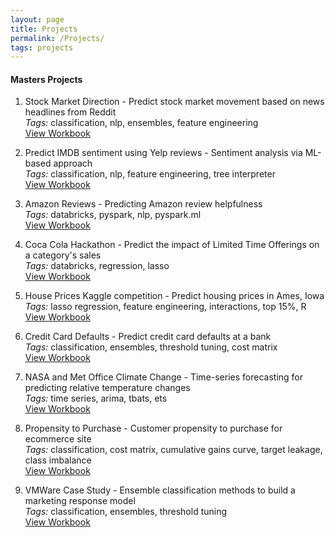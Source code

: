 ```yaml
---
layout: page
title: Projects
permalink: /Projects/
tags: projects
---
```


#### Masters Projects

1. Stock Market Direction - Predict stock market movement based on news headlines from Reddit  
*Tags:* classification, nlp, ensembles, feature engineering  
   [View Workbook](https://github.com/jdonvl/MMASandbox/blob/master/823%20-%20Predicting%20the%20DJIA%20using%20Reddit%20News.ipynb)
   
2. Predict IMDB sentiment using Yelp reviews - Sentiment analysis via ML-based approach  
*Tags:* classification, nlp, feature engineering, tree interpreter  
   [View Workbook](https://github.com/jordanlue/MMASandbox/blob/master/865%20-%20Sentiment%20Prediction%20using%20Classification.ipynb)
3. Amazon Reviews - Predicting Amazon review helpfulness  
   *Tags:* databricks, pyspark, nlp, pyspark.ml  
   [View Workbook](https://github.com/jdonvl/MMASandbox/blob/master/Databricks/Model%202020-09-29%20-%20GBT%2C%2044%25%20(AUC%200.74461).ipynb)
4. Coca Cola Hackathon - Predict the impact of Limited Time Offerings on a category's sales  
   *Tags:* databricks, regression, lasso  
   [View Workbook](https://github.com/jordanlue/MMASandbox/blob/master/804%20-%20Coke%20Hackathon%20-%20Regression%20Model.ipynb)
5. House Prices Kaggle competition - Predict housing prices in Ames, Iowa  
   *Tags:* lasso regression, feature engineering, interactions, top 15%, R  
   [View Workbook](https://github.com/jdonvl/MMASandbox/blob/master/867%20IA1%20-%20House%20Prices.Rmd)
6. Credit Card Defaults - Predict credit card defaults at a bank  
   *Tags:* classification, ensembles, threshold tuning, cost matrix  
   [View Workbook](https://github.com/jdonvl/MMASandbox/blob/master/867%20A3%20Credit%20Card%20Defaults.Rmd)
7. NASA and Met Office Climate Change - Time-series forecasting for predicting relative temperature changes  
   *Tags:* time series, arima, tbats, ets  
   [View Workbook](https://github.com/jdonvl/MMASandbox/blob/master/NASA%20and%20Met%20Office%20Climate%20Change.Rmd)
8. Propensity to Purchase - Customer propensity to purchase for ecommerce site  
   *Tags:* classification, cost matrix, cumulative gains curve, target leakage, class imbalance  
   [View Workbook](https://github.com/jordanlue/MMASandbox/blob/master/831%20-%20Customer%20Propensity%20to%20Purchase.ipynb)
9. VMWare Case Study - Ensemble classification methods to build a marketing response model  
   *Tags:* classification, ensembles, threshold tuning  
   [View Workbook](https://github.com/jdonvl/MMASandbox/blob/master/831%20Midterm%20-%20VMWare%20Case%20Study.Rmd)


